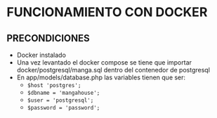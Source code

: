 # FUNCIONAMIENTO CON DOCKER

## PRECONDICIONES
- Docker instalado
- Una vez levantado el docker compose se tiene que importar docker/postgresql/manga.sql dentro del contenedor de postgresql
- En app/models/database.php las variables tienen que ser: 
    - ```$host 'postgres';```
    - ```$dbname = 'mangahouse';```
    - ```$user = 'postgresql';```
    - ```$password = 'password';```
    